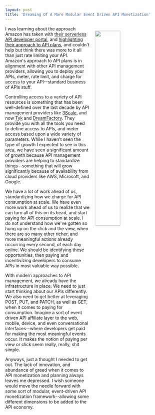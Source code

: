 ```yaml
---
layout: post
title: 'Dreaming Of A More Modular Event Driven API Monetization'
---
```

<p><img style="padding: 15px;" src="https://s3.amazonaws.com/kinlane-productions/bw-icons/bw-api-operations.png" alt="" width="40%" align="right" /></p>
<p>I was learning about the approach Amazon has taken with <a href="http://apievangelist.com/2017/02/28/the-aws-serverless-api-portal/">their serverless API developer portal</a>, and <a href="/2017/03/01/a-machine-readable-definition-for-your-aws-api-plan/">highlighting their approach to API plans</a>, and couldn't help but think there was more to it all than just rate limiting your API. Amazon's approach to API plans is in alignment with other API management providers, allowing you to deploy your APIs, meter, rate limit, and charge for access to your API--standard business of APIs stuff.</p>
<p>Controlling access to a variety of API resources is something that has been well-defined over the last decade by API management providers like <a href="http://apis.how/ake3nxbapm">3Scale</a>, and now <a href="http://apis.how/zflfesymzk">Tyk</a>&nbsp;and <a href="http://apis.how/bgdteovduo">DreamFactory</a>. They provide you with all the tools you need to define access to APIs, and meter access based upon a wide variety of parameters. While I haven't seen the type of growth I expected to see in this area, we have seen a significant amount of growth because API management providers are helping to standardize things--something that will grow significantly because of availability&nbsp;from cloud providers like AWS, Microsoft, and Google.</p>
<p>We have a lot of work ahead of us, standardizing how we charge for API consumption at scale. We have even more work ahead of us to realize that we can turn all of this on its head, and start paying for API consumption at scale. I do not understand how we've gotten so hung up on the click and the view, when there are so many&nbsp;other richer, and more meaningful actions already occurring&nbsp;every second, of each day online. We should be identifying these opportunities, then paying and incentivizing developers to consume APIs in most valuable way possible.&nbsp;</p>
<p>With modern approaches to API management, we already have the infrastructure in place. We need to just start thinking about our APIs differently. We also need to get better at leveraging POST, PUT, and PATCH, as well as GET, when it comes to paying for consumption. Imagine a sort of event driven API affiliate layer to the&nbsp;web, mobile, device, and even conversational interfaces--where developers get paid for making the most meaningful events occur. It makes the notion of paying per view or click seem really, really, shit simple.</p>
<p>Anyways, just a thought I needed to get out. The lack of innovation, and abundance of greed when it comes to API monetization and planning always leaves me depressed. I wish someone would move the needle forward with some sort of modular, event-driven&nbsp;API monetization framework--allowing some different dimensions to be added to the API economy.</p>